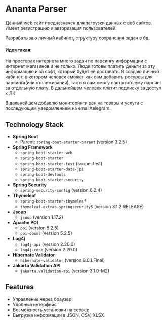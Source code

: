 
# Ananta Parser

Данный web сайт предназначен для загрузки данных с веб сайтов.
Имеет регистрацию и авторизация пользователей. 

Разрабатываю личный кабинет, структуру сохранения задач в бд.

#### Идея такая:
На просторах интернета много задач по парсингу информации с интернет магазинов и не только. Люди готовы платить деньги за эту информацию и за софт, который будет её доставать. Я создаю личный кабинет, в котором человек сможет как сам добавить ресурсы для парсинга(или отслеживания), так и я сам смогу настроить ему парсинг за отдельную плату. В дальнейшем человек платит подписку за доступ к ЛК.

В дальнейшем добавлю мониторинги цен на товары и услуги с последующим уведомлением на email/telegram.


## Technology Stack
- **Spring Boot**
    - Parent: `spring-boot-starter-parent` (version 3.2.5)
- **Spring Framework**
    - `spring-boot-starter-web`
    - `spring-boot-starter`
    - `spring-boot-starter-test` (scope: test)
    - `spring-boot-starter-data-jpa`
    - `spring-boot-devtools`
    - `spring-boot-starter-security`
- **Spring Security**
    - `spring-security-config` (version 6.2.4)
- **Thymeleaf**
    - `spring-boot-starter-thymeleaf`
    - `thymeleaf-extras-springsecurity5` (version 3.1.2.RELEASE)
- **Jsoup**
    - `jsoup` (version 1.17.2)
- **Apache POI**
    - `poi` (version 5.2.5)
    - `poi-ooxml` (version 5.2.5)
- **Log4j**
    - `log4j-api` (version 2.20.0)
    - `log4j-core` (version 2.20.0)
- **Hibernate Validator**
    - `hibernate-validator` (version 8.0.1.Final)
- **Jakarta Validation API**
    - `jakarta.validation-api` (version 3.1.0-M2)
      
## Features
- Управление через браузер
- Удобный интерфейс
- Возможность установки на сервер
- Выгрузка информации в JSON, CSV, XLSX
